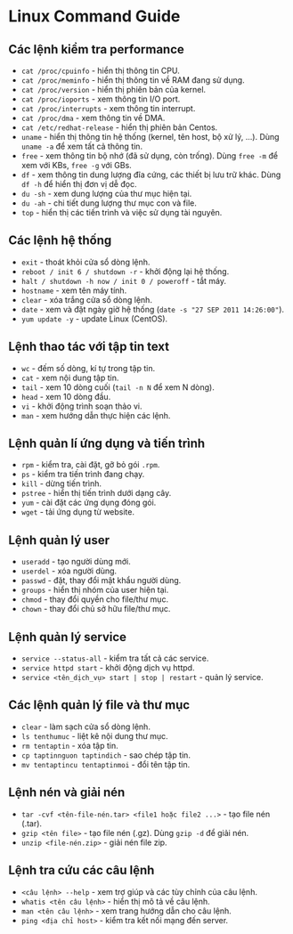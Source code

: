 # Linux Command Guide

## Các lệnh kiểm tra performance

- `cat /proc/cpuinfo` - hiển thị thông tin CPU.
- `cat /proc/meminfo` - hiển thị thông tin về RAM đang sử dụng.
- `cat /proc/version` - hiển thị phiên bản của kernel.
- `cat /proc/ioports` - xem thông tin I/O port.
- `cat /proc/interrupts` - xem thông tin interrupt.
- `cat /proc/dma` - xem thông tin về DMA.
- `cat /etc/redhat-release` - hiển thị phiên bản Centos.
- `uname` - hiển thị thông tin hệ thống (kernel, tên host, bộ xử lý, ...). Dùng `uname -a` để xem tất cả thông tin.
- `free` - xem thông tin bộ nhớ (đã sử dụng, còn trống). Dùng `free -m` để xem với KBs, `free -g` với GBs.
- `df` - xem thông tin dung lượng đĩa cứng, các thiết bị lưu trữ khác. Dùng `df -h` để hiển thị đơn vị dễ đọc.
- `du -sh` - xem dung lượng của thư mục hiện tại.
- `du -ah` - chi tiết dung lượng thư mục con và file.
- `top` - hiển thị các tiến trình và việc sử dụng tài nguyên.

## Các lệnh hệ thống

- `exit` - thoát khỏi cửa sổ dòng lệnh.
- `reboot / init 6 / shutdown -r` - khởi động lại hệ thống.
- `halt / shutdown -h now / init 0 / poweroff` - tắt máy.
- `hostname` - xem tên máy tính.
- `clear` - xóa trắng cửa sổ dòng lệnh.
- `date` - xem và đặt ngày giờ hệ thống (`date -s "27 SEP 2011 14:26:00"`).
- `yum update -y` - update Linux (CentOS).

## Lệnh thao tác với tập tin text

- `wc` - đếm số dòng, kí tự trong tập tin.
- `cat` - xem nội dung tập tin.
- `tail` - xem 10 dòng cuối (`tail -n N` để xem N dòng).
- `head` - xem 10 dòng đầu.
- `vi` - khởi động trình soạn thảo vi.
- `man` - xem hướng dẫn thực hiện các lệnh.

## Lệnh quản lí ứng dụng và tiến trình

- `rpm` - kiểm tra, cài đặt, gỡ bỏ gói `.rpm`.
- `ps` - kiểm tra tiến trình đang chạy.
- `kill` - dừng tiến trình.
- `pstree` - hiển thị tiến trình dưới dạng cây.
- `yum` - cài đặt các ứng dụng đóng gói.
- `wget` - tải ứng dụng từ website.
  
## Lệnh quản lý user

- `useradd` - tạo người dùng mới.
- `userdel` - xóa người dùng.
- `passwd` - đặt, thay đổi mật khẩu người dùng.
- `groups` - hiển thị nhóm của user hiện tại.
- `chmod` - thay đổi quyền cho file/thư mục.
- `chown` - thay đổi chủ sở hữu file/thư mục.
  
## Lệnh quản lý service

- `service --status-all` - kiểm tra tất cả các service.
- `service httpd start` - khởi động dịch vụ httpd.
- `service <tên_dịch_vụ> start | stop | restart` - quản lý service.

## Các lệnh quản lý file và thư mục

- `clear` - làm sạch cửa sổ dòng lệnh.
- `ls tenthumuc` - liệt kê nội dung thư mục.
- `rm tentaptin` - xóa tập tin.
- `cp taptinnguon taptindich` - sao chép tập tin.
- `mv tentaptincu tentaptinmoi` - đổi tên tập tin.

## Lệnh nén và giải nén

- `tar -cvf <tên-file-nén.tar> <file1 hoặc file2 ...>` - tạo file nén (.tar).
- `gzip <tên file>` - tạo file nén (.gz). Dùng `gzip -d` để giải nén.
- `unzip <file-nén.zip>` - giải nén file zip.

## Lệnh tra cứu các câu lệnh

- `<câu lệnh> --help` - xem trợ giúp và các tùy chỉnh của câu lệnh.
- `whatis <tên câu lệnh>` - hiển thị mô tả về câu lệnh.
- `man <tên câu lệnh>` - xem trang hướng dẫn cho câu lệnh.
- `ping <địa chỉ host>` - kiểm tra kết nối mạng đến server.

